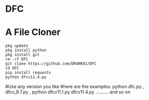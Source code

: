 # DFC
# A File Cloner
```
pkg update
pkg install python
pkg install git
rm -rf DFC
git clone https://github.com/DRUNK01/DFC
cd DFC
pip install requests
python dfcv11.4.py
```
#Use any version you like 
#here are the examples: python dfc.py , dfcv_9.7.py , python dfcv11.1.py dfcv11.4.py .......... and so on 
